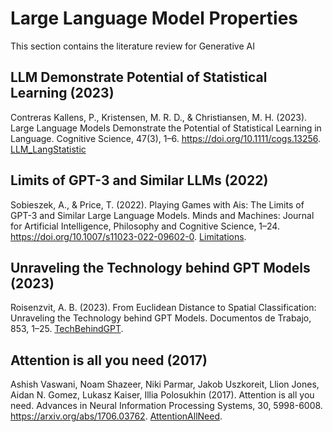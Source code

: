# Large Language Model Properties

This section contains the literature review for Generative AI

## LLM Demonstrate Potential of Statistical Learning (2023)

Contreras Kallens, P., Kristensen, M. R. D., & Christiansen, M. H. (2023). Large Language Models Demonstrate the Potential of Statistical Learning in Language. Cognitive Science, 47(3), 1–6. https://doi.org/10.1111/cogs.13256. [LLM_LangStatistic](LLM_LangStatistic.pdf)

## Limits of GPT-3 and Similar LLMs (2022)

Sobieszek, A., & Price, T. (2022). Playing Games with Ais: The Limits of GPT-3 and Similar Large Language Models. Minds and Machines: Journal for Artificial Intelligence, Philosophy and Cognitive Science, 1–24. https://doi.org/10.1007/s11023-022-09602-0. [Limitations](Limitations.pdf).

## Unraveling the Technology behind GPT Models (2023)

Roisenzvit, A. B. (2023). From Euclidean Distance to Spatial Classification: Unraveling the Technology behind GPT Models. Documentos de Trabajo, 853, 1–25. [TechBehindGPT](TechBehindGPT.pdf).

## Attention is all you need (2017)

Ashish Vaswani, Noam Shazeer, Niki Parmar, Jakob Uszkoreit, Llion Jones, Aidan N. Gomez, Lukasz Kaiser, Illia Polosukhin (2017). Attention is all you need. Advances in Neural Information Processing Systems, 30, 5998-6008. https://arxiv.org/abs/1706.03762. [AttentionAllNeed](AttentionAllNeed.pdf).
